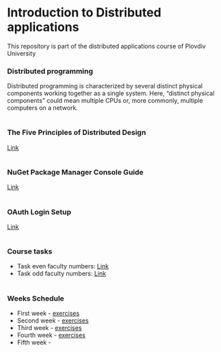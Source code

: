 # Introduction to Distributed applications
This repository is part of the distributed applications course of Plovdiv University



### Distributed programming
Distributed programming is characterized by several distinct physical components working together as a single system. Here, “distinct physical components” could mean multiple CPUs or, more commonly, multiple computers on a network.


#
### The Five Principles of Distributed Design

[Link](https://github.com/pkyurkchiev/distributed-applications/tree/master/documentations/doc_1_five-principles.md)


#
### NuGet Package Manager Console Guide

[Link](https://github.com/pkyurkchiev/distributed-applications/tree/master/documentations/doc_2_nuget-console.md)


#
### OAuth Login Setup

[Link](https://github.com/pkyurkchiev/distributed-applications/tree/master/documentations/doc_3_oauth.md)


#
### Course tasks

* Task even faculty numbers: [Link](https://github.com/pkyurkchiev/distributed-applications/blob/master/tasks/task_even.md)
* Task odd faculty numbers: [Link](https://github.com/pkyurkchiev/distributed-applications/blob/master/tasks/task_odd.md)


#
### Weeks Schedule

* First week - [exercises](https://github.com/pkyurkchiev/distributed-applications/tree/master/exercises/week_1)
* Second week - [exercises](https://github.com/pkyurkchiev/distributed-applications/tree/master/exercises/week_2)
* Third week - [exercises](https://github.com/pkyurkchiev/distributed-applications/tree/master/exercises/week_3)
* Fourth week - [exercises](https://github.com/pkyurkchiev/distributed-applications/tree/master/exercises/week_4)
* Fifth week - 